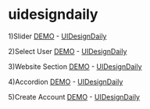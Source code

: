 # uidesigndaily

1)Slider
[DEMO](http://enesyuksel.com/uidesigndaily/slider/) - [UIDesignDaily](https://www.uidesigndaily.com/posts/figma-slider-carousel-day-1476)

2)Select User
[DEMO](http://enesyuksel.com/uidesigndaily/select-user) - [UIDesignDaily](https://www.uidesigndaily.com/posts/sketch-select-user-users-card-dark-theme-game-day-1259)

3)Website Section
[DEMO](http://enesyuksel.com/uidesigndaily/website-section/) - [UIDesignDaily](https://www.uidesigndaily.com/posts/figma-website-section-articles-card-day-1425)

4)Accordion
[DEMO](http://enesyuksel.com/uidesigndaily/accordion/) - [UIDesignDaily](https://www.uidesigndaily.com/posts/sketch-accordion-day-1220)

5)Create Account
[DEMO](http://enesyuksel.com/uidesigndaily/create-account/) - [UIDesignDaily](https://www.uidesigndaily.com/posts/figma-create-account-sign-up-day-1420)

